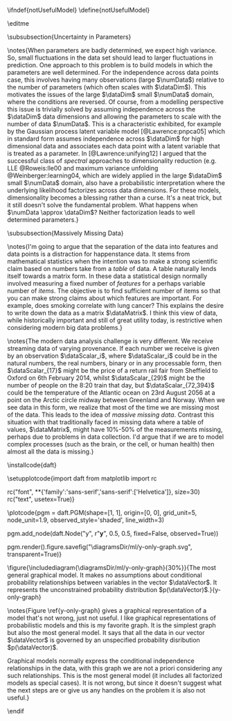 \ifndef{notUsefulModel}
\define{notUsefulModel}

\editme

\subsubsection{Uncertainty in Parameters}

\notes{When parameters are badly determined, we expect high variance. So, small fluctuations in the
data set should lead to larger fluctuations in prediction. One approach to this
problem is to build models in which the parameters are well determined.
For the independence across data points case, this involves having many
observations (large $\numData$) relative to the number of parameters
(which often scales with $\dataDim$). This motivates the issues of the
large $\dataDim$ small $\numData$ domain, where the conditions are
reversed. Of course, from a modelling perspective this issue is
trivially solved by assuming independence across the $\dataDim$ data
dimensions and allowing the parameters to scale with the number of data
$\numData$. This is a characteristic exhibited, for example by the
Gaussian process latent variable model [@Lawrence:pnpca05] which in standard form assumes independence
across $\dataDim$ for high dimensional data and associates each data
point with a latent variable that is treated as a parameter. In
[@Lawrence:unifying12] I argued that the successful class of *spectral*
approaches to dimensionality reduction (e.g.
 LLE @Roweis:lle00 and maximum variance unfolding @Weinberger:learning04, which are widely
applied in the large $\dataDim$ small $\numData$ domain, also have a
probabilistic interpretation where the underlying likelihood factorizes
across data dimensions. For these models, dimensionality becomes a blessing rather than a curse. It's a neat trick, but it still doesn't solve the fundamental problem. What happens when $\numData \approx \dataDim$? Neither factorization leads to well determined parameters.}


\subsubsection{Massively Missing Data}

\notes{I'm going to argue that the separation of the data into
features and data points is a distraction for happenstance data. It
stems from mathematical statistics when the intention was to make a
strong scientific claim based on numbers take from a *table* of
data. A table naturally lends itself towards a matrix form. In these
data a statistical design normally involved measuring a fixed number
of *features* for a perhaps variable number of *items*. The objective
is to find sufficient number of items so that you can make strong
claims about which features are important. For example, does smoking
correlate with lung cancer? This explains the desire to write down the
data as a matrix $\dataMatrix$. I think this view of data, while
historically important and still of great utility today, is
restrictive when considering modern big data problems.}

\notes{The modern data analysis challenge is very different. We receive
streaming data of varying provenance. If each number we receive is given
by an observation $\dataScalar_i$, where $\dataScalar_i$ could be in the
natural numbers, the real numbers, binary or in any processable form,
then $\dataScalar_{17}$ might be the price of a return rail fair from
Sheffield to Oxford on 6th February 2014, whilst $\dataScalar_{29}$
might be the number of people on the 8:20 train that day, but
$\dataScalar_{72,394}$ could be the temperature of the Atlantic ocean on
23rd August 2056 at a point on the Arctic circle midway between Greenland
and Norway. When we see data in this form, we realize that most of the
time we are missing most of the data. This leads to the idea of *massive
missing data*. Contrast this situation with that traditionally faced in
missing data where a table of values, $\dataMatrix$, might have 10%-50%
of the measurements missing, perhaps due to problems in data collection.
I'd argue that if we are to model complex processes (such as the brain,
or the cell, or human health) then almost all the data is missing.}

\installcode{daft}

\setupplotcode{import daft
from matplotlib import rc

rc("font", **{'family':'sans-serif','sans-serif':['Helvetica']}, size=30)
rc("text", usetex=True)}

\plotcode{pgm = daft.PGM(shape=[1, 1],
               origin=[0, 0], 
               grid_unit=5, 
               node_unit=1.9, 
               observed_style='shaded',
              line_width=3)

pgm.add_node(daft.Node("y", r"$\mathbf{y}$", 0.5, 0.5, fixed=False, observed=True))

pgm.render().figure.savefig("\diagramsDir/ml/y-only-graph.svg", transparent=True)}


\figure{\includediagram{\diagramsDir/ml/y-only-graph}{30%}}{The most general graphical model. It makes no assumptions about conditional probability relationships between variables in the vector $\dataVector$. It represents the unconstrained probability distribution $p(\dataVector)$.}{y-only-graph}

\notes{Figure \ref{y-only-graph} gives a graphical representation of a
model that's not wrong, just not useful. I like graphical
representations of probabilistic models and this is my favorite
graph.  It is the simplest graph but also the most general model. It
says that all the data in our vector $\dataVector$ is governed by an
unspecified probability disribution $p(\dataVector)$.

Graphical models normally
express the conditional independence relationships in the data, with
this graph we are not a priori considering any such relationships. This
is the most general model (it includes all factorized models as special
cases). It is not wrong, but since it doesn't suggest what the next
steps are or give us any handles on the problem it is also not useful.}

\endif
